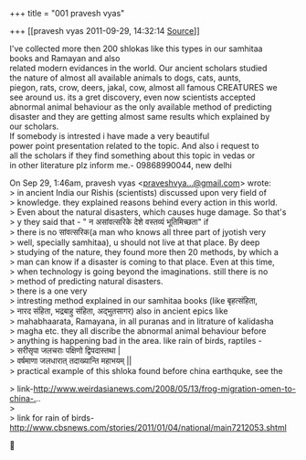 +++
title = "001 pravesh vyas"

+++
[[pravesh vyas	2011-09-29, 14:32:14 [Source](https://groups.google.com/g/bvparishat/c/gCDlOHoQjMw)]]



I've collected more then 200 shlokas like this types in our samhitaa  
books and Ramayan and also  
related modern evidances in the world. Our ancient scholars studied  
the nature of almost all available animals to dogs, cats, aunts,  
piegon, rats, crow, deers, jakal, cow, almost all famous CREATURES we  
see around us. its a gret discovery, even now scientists accepted  
abnormal animal behaviour as the only available method of predicting  
disaster and they are getting almost same results which explained by  
our scholars.  
If somebody is intrested i have made a very beautiful  
power point presentation related to the topic. And also i request to  
all the scholars if they find something about this topic in vedas or  
in other literature plz inform me.- 09868990044, new delhi  

  
On Sep 29, 1:46am, pravesh vyas \<[praveshvya...@gmail.com]()\> wrote:  
\> in ancient India our Rishis (scientists) discussed upon very field of  
\> knowledge. they explained reasons behind every action in this world.  
\> Even about the natural disasters, which causes huge damage. So that's  
\> y they said that - " न असांवत्सरिके देशे वस्तव्यं भूतिमिच्छता" if  
\> there is no सांवत्सरिक(a man who knows all three part of jyotish very  
\> well, specially samhitaa), u should not live at that place. By deep  
\> studying of the nature, they found more then 20 methods, by which a  
\> man can know if a disaster is coming to that place. Even at this time,  
\> when technology is going beyond the imaginations. still there is no  
\> method of predicting natural disasters.  
\>                       there is a one very  
\> intresting method explained in our samhitaa books (like बृहत्संहिता,  
\> नारद संहिता, भद्रबाहु संहिता, अद्भुतसागर) also in ancient epics like  
\> mahabhaarata, Ramayana, in all puranas and in litrature of kalidasha  
\> magha etc. they all discribe the abnormal animal behaviour before  
\> anything is happening bad in the area. like rain of birds, raptiles -  
\> सरीसृपा जलचराः पक्षिणो द्विपदास्तथा \|  
\> वर्षमाणा जलधारात् तदाख्यान्ति महाभयम् \|\|  
\> practical example of this shloka found before china earthquke, see the  

\> link-<http://www.weirdasianews.com/2008/05/13/frog-migration-omen-to-china-.>..  
\>  
\> link for rain of birds-<http://www.cbsnews.com/stories/2011/01/04/national/main7212053.shtml>  



